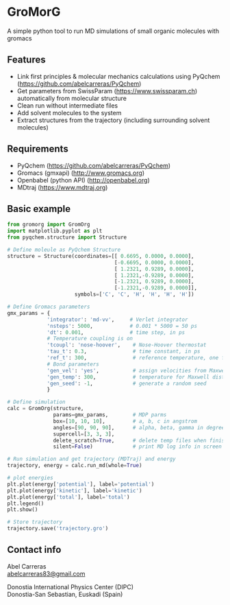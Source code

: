 GroMorG
=======

A simple python tool to run MD simulations of small organic molecules with gromacs

Features
--------
- Link first principles & molecular mechanics calculations using PyQchem (https://github.com/abelcarreras/PyQchem)
- Get parameters from SwissParam (https://www.swissparam.ch) automatically from molecular structure
- Clean run without intermediate files
- Add solvent molecules to the system
- Extract structures from the trajectory (including surrounding solvent molecules)

Requirements
------------
- PyQchem (https://github.com/abelcarreras/PyQchem)
- Gromacs (gmxapi) (http://www.gromacs.org)
- Openbabel (python API) (http://openbabel.org)
- MDtraj (https://www.mdtraj.org)

Basic example
-------------
```python
from gromorg import GromOrg
import matplotlib.pyplot as plt
from pyqchem.structure import Structure

# Define moleule as PyQchem Structure
structure = Structure(coordinates=[[ 0.6695, 0.0000, 0.0000],
                                   [-0.6695, 0.0000, 0.0000],
                                   [ 1.2321, 0.9289, 0.0000],
                                   [ 1.2321,-0.9289, 0.0000],
                                   [-1.2321, 0.9289, 0.0000],
                                   [-1.2321,-0.9289, 0.0000]],
                      symbols=['C', 'C', 'H', 'H', 'H', 'H'])

# Define Gromacs parameters
gmx_params = {
             'integrator': 'md-vv',     # Verlet integrator
             'nsteps': 5000,            # 0.001 * 5000 = 50 ps
             'dt': 0.001,               # time step, in ps
             # Temperature coupling is on
             'tcoupl': 'nose-hoover',    # Nose-Hoover thermostat
             'tau_t': 0.3,               # time constant, in ps
             'ref_t': 300,               # reference temperature, one for each group, in K
             # Bond parameters
             'gen_vel': 'yes',           # assign velocities from Maxwell distributio
             'gen_temp': 300,            # temperature for Maxwell distribution
             'gen_seed': -1,             # generate a random seed
             }

# Define simulation
calc = GromOrg(structure, 
               params=gmx_params,        # MDP parms 
               box=[10, 10, 10],         # a, b, c in angstrom
               angles=[90, 90, 90],      # alpha, beta, gamma in degree
               supercell=[3, 3, 3],
               delete_scratch=True,      # delete temp files when finished
               silent=False)             # print MD log info in screen

# Run simulation and get trajectory (MDTraj) and energy
trajectory, energy = calc.run_md(whole=True) 

# plot energies
plt.plot(energy['potential'], label='potential')
plt.plot(energy['kinetic'], label='kinetic')
plt.plot(energy['total'], label='total')
plt.legend()
plt.show()

# Store trajectory
trajectory.save('trajectory.gro')
```

Contact info
------------
Abel Carreras  
abelcarreras83@gmail.com

Donostia International Physics Center (DIPC)  
Donostia-San Sebastian, Euskadi (Spain)
